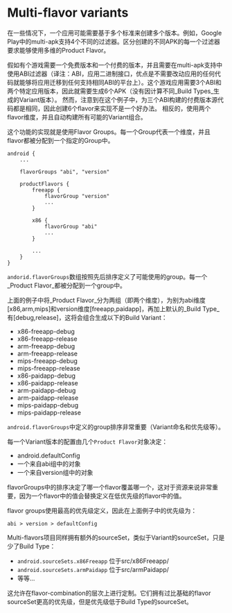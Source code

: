 # Multi-flavor variants

在一些情况下，一个应用可能需要基于多个标准来创建多个版本。例如，Google Play中的multi-apk支持4个不同的过滤器。区分创建的不同APK的每一个过滤器要求能够使用多维的Product Flavor。

假如有个游戏需要一个免费版本和一个付费的版本，并且需要在multi-apk支持中使用ABI过滤器（译注：ABI，应用二进制接口，优点是不需要改动应用的任何代码就能够将应用迁移到任何支持相同ABI的平台上）。这个游戏应用需要3个ABI和两个特定应用版本，因此就需要生成6个APK（没有因计算不同_Build Types_生成的Variant版本）。
然而，注意到在这个例子中，为三个ABI构建的付费版本源代码都是相同，因此创建6个flavor来实现不是一个好办法。
相反的，使用两个flavor维度，并且自动构建所有可能的Variant组合。

这个功能的实现就是使用Flavor Groups。每一个Group代表一个维度，并且flavor都被分配到一个指定的Group中。

    android {
        ...

        flavorGroups "abi", "version"

        productFlavors {
            freeapp {
                flavorGroup "version"
                ...
            }

            x86 {
                flavorGroup "abi"
                ...
            }

            ...
        }
    }

`andorid.flavorGroups`数组按照先后排序定义了可能使用的group。每一个_Product Flavor_都被分配到一个group中。

上面的例子中将_Product Flavor_分为两组（即两个维度），为别为abi维度[x86,arm,mips]和version维度[freeapp,paidapp]，再加上默认的_Build Type_有[debug,release]，这将会组合生成以下的Build Variant：

* x86-freeapp-debug
* x86-freeapp-release
* arm-freeapp-debug
* arm-freeapp-release
* mips-freeapp-debug
* mips-freeapp-release
* x86-paidapp-debug
* x86-paidapp-release
* arm-paidapp-debug
* arm-paidapp-release
* mips-paidapp-debug
* mips-paidapp-release

`android.flavorGroups`中定义的group排序非常重要（Variant命名和优先级等）。

每一个Variant版本的配置由几个`Product Flavor`对象决定：

* android.defaultConfig
* 一个来自abi组中的对象
* 一个来自version组中的对象

flavorGroups中的排序决定了哪一个flavor覆盖哪一个，这对于资源来说非常重要，因为一个flavor中的值会替换定义在低优先级的flavor中的值。

flavor groups使用最高的优先级定义，因此在上面例子中的优先级为：

    abi > version > defaultConfig

Multi-flavors项目同样拥有额外的sourceSet，类似于Variant的sourceSet，只是少了Build Type：

* `android.sourceSets.x86Freeapp`
位于src/x86Freeapp/
* `android.sourceSets.armPaidapp`
位于src/armPaidapp/
* 等等...

这允许在flavor-combination的层次上进行定制。它们拥有过比基础的flavor sourceSet更高的优先级，但是优先级低于Build Type的sourceSet。
